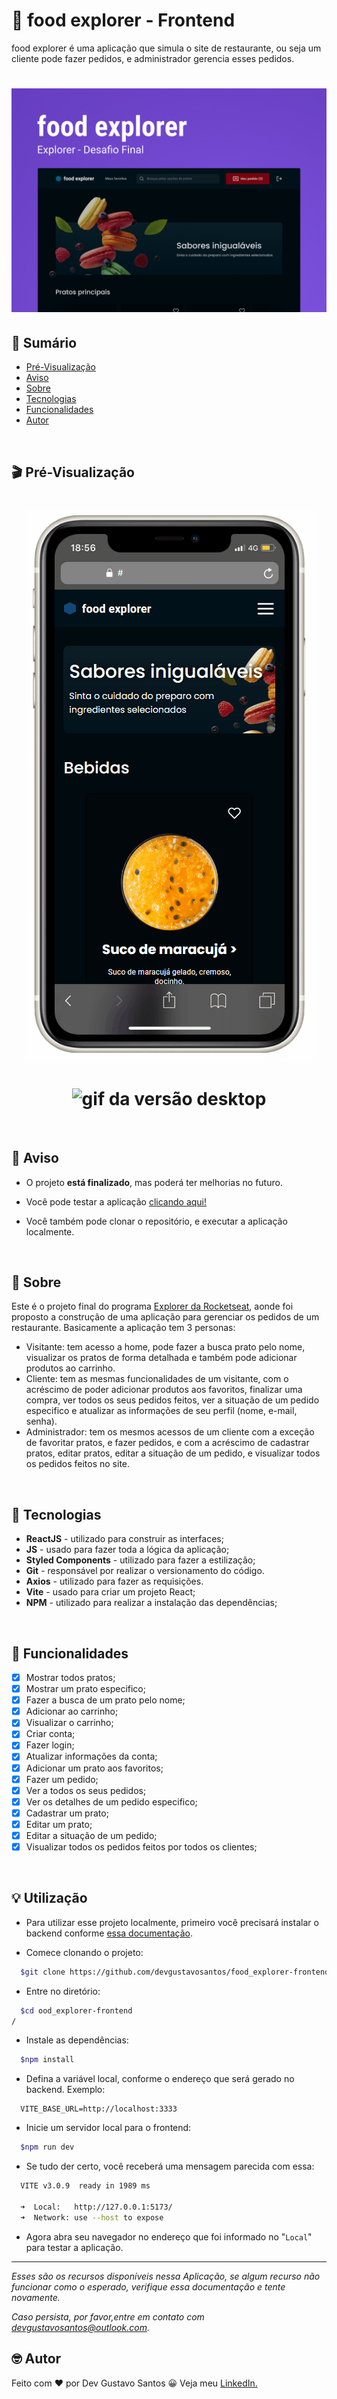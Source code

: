 # :hamburger: food explorer - Frontend

food explorer é uma aplicação que simula o site de restaurante, ou seja um cliente pode fazer pedidos, e administrador gerencia esses pedidos.

<h1 align="center">
    <img src="./public/cover.jpg" alt="Capa do projeto">
</h1>

## :open_book: Sumário

- [Pré-Visualização](#clapper-pré-visualização)
- [Aviso](#loudspeaker-aviso)
- [Sobre](#memo-sobre)
- [Tecnologias](#floppy_disk-tecnologias)
- [Funcionalidades](#hammer-funcionalidades)
- [Autor](#nerd_face-autor)

</br>

## :clapper: Pré-Visualização

<h1 align="center">
  <img src="./public/mobile-preview.gif" alt="gif da versão mobile">
</h1>

<h1 align="center">
  <img src="./public/desktop-preview.gif" alt="gif da versão desktop">
</h1>

</br>

## :loudspeaker: Aviso

- O projeto **está finalizado**, mas poderá ter melhorias no futuro.

- Você pode testar a aplicação [clicando aqui!](https://food-explorer-2022.netlify.app/)

- Você também pode clonar o repositório, e executar a aplicação localmente.

</br>

## :memo: Sobre

Este é o projeto final do programa [Explorer da Rocketseat](https://www.rocketseat.com.br/explorer), aonde foi proposto a construção de uma aplicação para gerenciar os pedidos de um restaurante.
Basicamente a aplicação tem 3 personas:

- Visitante: tem acesso a home, pode fazer a busca prato pelo nome, visualizar os pratos de forma detalhada e também pode adicionar produtos ao carrinho.
- Cliente: tem as mesmas funcionalidades de um visitante, com o acréscimo de poder adicionar produtos aos favoritos, finalizar uma compra, ver todos os seus pedidos feitos, ver a situação de um pedido especifico e atualizar as informações de seu perfil (nome, e-mail, senha).
- Administrador: tem os mesmos acessos de um cliente com a exceção de favoritar pratos, e fazer pedidos, e com a acréscimo de cadastrar pratos, editar pratos, editar a situação de um pedido, e visualizar todos os pedidos feitos no site.

</br>

## :floppy_disk: Tecnologias

- **ReactJS** - utilizado para construir as interfaces;
- **JS** - usado para fazer toda a lógica da aplicação;
- **Styled Components** - utilizado para fazer a estilização;
- **Git** - responsável por realizar o versionamento do código.
- **Axios** - utilizado para fazer as requisições.
- **Vite** - usado para criar um projeto React;
- **NPM** - utilizado para realizar a instalação das dependências;

</br>

## :hammer: Funcionalidades

- [x] Mostrar todos pratos;
- [x] Mostrar um prato especifico;
- [x] Fazer a busca de um prato pelo nome;
- [x] Adicionar ao carrinho;
- [x] Visualizar o carrinho;
- [x] Criar conta;
- [x] Fazer login;
- [x] Atualizar informações da conta;
- [x] Adicionar um prato aos favoritos;
- [x] Fazer um pedido;
- [x] Ver a todos os seus pedidos;
- [x] Ver os detalhes de um pedido especifico;
- [x] Cadastrar um prato;
- [x] Editar um prato;
- [x] Editar a situação de um pedido;
- [x] Visualizar todos os pedidos feitos por todos os clientes;

</br>

## :bulb: Utilização

- Para utilizar esse projeto localmente, primeiro você precisará instalar o backend conforme [essa documentação](https://github.com/devgustavosantos/food_explorer-backend).

- Comece clonando o projeto:

```bash
  $git clone https://github.com/devgustavosantos/food_explorer-frontend
```

- Entre no diretório:

```bash
  $cd ood_explorer-frontend
/
```

- Instale as dependências:

```bash
  $npm install
```

- Defina a variável local, conforme o endereço que será gerado no backend. Exemplo:

```JS
  VITE_BASE_URL=http://localhost:3333

```

- Inicie um servidor local para o frontend:

```bash
  $npm run dev
```

- Se tudo der certo, você receberá uma mensagem parecida com essa:

```bash
  VITE v3.0.9  ready in 1989 ms

  ➜  Local:   http://127.0.0.1:5173/
  ➜  Network: use --host to expose
```

- Agora abra seu navegador no endereço que foi informado no "`Local`" para testar a aplicação.

---

_Esses são os recursos disponíveis nessa Aplicação, se algum recurso não funcionar como o esperado, verifique essa documentação e tente novamente._

_Caso persista, por favor,entre em contato com [devgustavosantos@outlook.com](mailto:devgustavosantos@outlook.com)._

## :nerd_face: Autor

Feito com :heart: por Dev Gustavo Santos :grinning: Veja meu [LinkedIn.](https://www.linkedin.com/in/devgustavosantos/)
